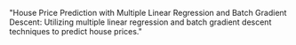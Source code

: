 
"House Price Prediction with Multiple Linear Regression and Batch Gradient Descent: Utilizing multiple linear regression and batch gradient descent techniques to predict house prices."
